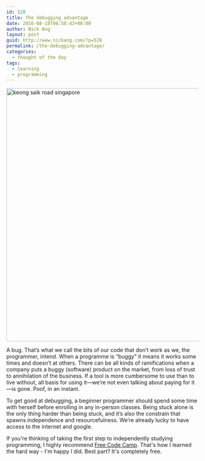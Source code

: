 ```yaml
---
id: 528
title: The debugging advantage
date: 2016-08-18T08:56:43+00:00
author: Nick Ang
layout: post
guid: http://www.nickang.com/?p=528
permalink: /the-debugging-advantage/
categories:
  - thought of the day
tags:
  - learning
  - programming
---
```

<p class="p1"><img class="aligncenter size-large wp-image-530" src="http://www.nickang.com/wp-content/uploads/2016/08/intown-1024x810.jpeg" alt="keong saik road singapore" width="840" height="664" /></p>
<p class="p1">A bug. That’s what we call the bits of our code that don’t work as we, the programmer, intend. When a programme is “buggy” it means it works some times and doesn’t at others. There can be all kinds of ramifications when a company puts a buggy (software) product on the market, from loss of trust to annihilation of the business. If a tool is more cumbersome to use than to live without, all basis for using it—we’re not even talking about paying for it—is gone. Poof, in an instant.</p>
<p class="p1">To get good at debugging, a beginner programmer should spend some time with herself before enrolling in any in-person classes. Being stuck alone is the only thing harder than being stuck, and it’s also the constrain that spawns independence and resourcefulness. We’re already lucky to have access to the internet and google.</p>
<p class="p1">If you're thinking of taking the first step to independently studying programming, I highly recommend <a href="http://www.freecodecamp.com">Free Code Camp</a>. That's how I learned the hard way - I'm happy I did. Best part? It's completely free.</p>